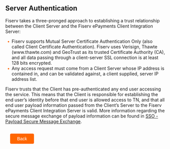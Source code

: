 ## Server Authentication  



Fiserv takes a three-pronged approach to establishing a trust relationship between the Client Server and the Fiserv ePayments Client Integration Server: 


<div class="card-body">
<ul>
<li>Fiserv supports Mutual Server Certificate Authentication Only (also called Client Certificate Authentication). Fiserv uses Verisign, Thawte (www.thawte.com) and GeoTrust as its trusted Certificate Authority (CA), and all data passing through a client-server SSL connection is at least 128 bits encrypted.</li>
 
<li>Any access request must come from a Client Server whose IP address is contained in, and can be validated against, a client supplied, server IP address list. </li>

</div>
</ul>


Fiserv trusts that the Client has pre-authenticated any end user accessing the service. This means that the Client is responsible for establishing the end user’s identity before that end user is allowed access to TN, and that all end user payload information passed from the Client’s Server to the Fiserv ePayments Client Integration Server is valid. More information regarding the secure message exchange of payload information can be found in [SSO - Payload Secure Message Exchange](?path=docs/getting-started/TN-Integration-Guide/SSO-Guidelines/payload-secure-msg.md). 

 
<div class="server-authentication-button-container">
    <br>
    <div class="server-authentication-left-button">
        <a href="?path=docs/getting-started/TN-Integration-Guide/SSL-Authentication.md">Back</a>
    </div>
</div>
<style>
    .server-authentication-button-container {
        position: relative;
        width: 100%;
        height: 30px;
        font-family: sans-serif;
        margin: 0px 15px;
    }
    .server-authentication-left-button a
    {
        position: absolute;
        display: inline;
        border: 0px;
        background: rgb(255, 102, 0);
        color: rgb(255, 255, 255);
        padding: 8px 22px;
        cursor: pointer;
        border-radius: 4px;                                
        text-align: center;
        text-decoration: none;
        transition: all 0.3s ease;
    }
    .ssl-authentication-left-button a{ 
        left: 0;
    }
    .ssl-authentication-left-button a:hover {
        color: #f60;
        background-color: white;
        border: 2px solid #f60;
    }
    .card-body ul {
        list-style: none;
        padding-left: 20px;
    }
    .card-body ul li::before {
        content: "\2022";
        font-size: 1em;
        color: #f60;
        display: inline-block;
        width: 1em;
        margin-left: -1em;
    }
</style>
